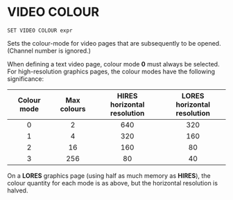 # VIDEO COLOUR

`SET VIDEO COLOUR expr`

Sets the colour-mode for video pages that are subsequently to be opened. (Channel number is ignored.)

When defining a text video page, colour mode **0** must always be selected. For high-resolution graphics pages, the colour modes have the following significance:

|Colour mode|Max colours|HIRES<br>horizontal resolution|LORES<br>horizontal resolution|
|:--:|:--:|:--:|:--:|
|0|2|640|320
|1|4|320|160
|2|16|160|80
|3|256|80|40

On a **LORES** graphics page (using half as much memory as **HIRES**), the colour quantity for each mode is as above, but the horizontal resolution is halved.
